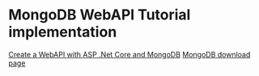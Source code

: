 ﻿# MongoDB WebAPI Tutorial implementation
[Create a WebAPI with ASP .Net Core and MongoDB](https://docs.microsoft.com/en-us/aspnet/core/tutorials/first-mongo-app?view=aspnetcore-3.0&tabs=visual-studio)
[MongoDB download page](https://www.mongodb.com/download-center/community)
